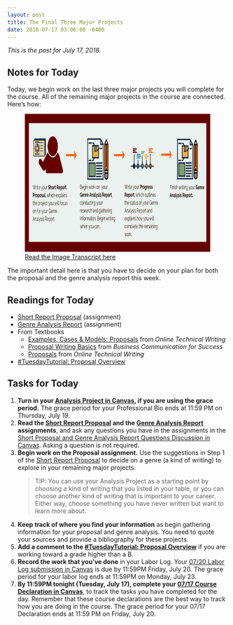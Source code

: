 ```yaml
---
layout: post
title: The Final Three Major Projects
date: 2018-07-17 03:06:00 -0400
---
```

<p><em>This is the post for July 17, 2018.</em></p>
<h2 id="notes">Notes for Today</h2>
   <p>Today, we begin work on the last three major projects you will complete for the course.  All of the remaining major projects in the course are connected. Here’s how:</p>
  <div style="float: center;">
    <figure><img src="/wp-content/uploads/Genre-Report-Timeline-1.png"
    alt="Genre Report Timeline"
    style="width: 828px;height: 315px;" />
    <figcaption><a href="https://tracigardner.github.io/wp-content/uploads/-transcripts/threeFinalProjects-transcript.html" target="_blank">Read the Image Transcript here</a></figcaption></figure>
  </div>
  <p>The important detail here is that you have to decide on your plan for both the proposal and the genre analysis report this week. </p>
  </li>
</ul>
<h2 id="readings">Readings for Today</h2>
<ul>
<li><a href="https://canvas.vt.edu/courses/70739/assignments/442799" target="_parent">Short Report Proposal</a> (assignment)</li>
<li><a href="https://canvas.vt.edu/courses/70739/assignments/442795" target="_parent">Genre Analysis Report</a> (assignment)</li>
<li>From Textbooks
       <ul>
         <li><a href="https://www.prismnet.com/~hcexres/textbook/models.html#proposals" target="_blank">Examples, Cases &amp; Models: Proposals</a> from <em>Online Technical Writing</em></li>
         <li><a href="http://open.lib.umn.edu/businesscommunication/chapter/9-3-business-proposal/" target="_blank">Proposal Writing Basics</a> from <em>Business Communication for Success</em></li>
         <li><a href="https://www.prismnet.com/~hcexres/textbook/props.html" target="_blank">Proposals</a> from <em>Online Technical Writing</em></li>
       </ul>
</li>
<li><a  href="https://tracigardner.github.io/ProposalOverviewTutorial/" target="_blank">#TuesdayTutorial: Proposal Overview</a></li>
</ul>
<h2 id="tasks">Tasks for Today</h2>
<ol class="listDS">
<li><strong>Turn in your <a href="https://canvas.vt.edu/courses/70739/assignments/442793" target="_parent">Analysis Project in Canvas</a>, if you are using the grace period.</strong> The grace period for your Professional Bio ends at 11:59 PM on Thursday, July 19.</li>
<li><strong>Read the <a href="https://canvas.vt.edu/courses/70739/assignments/442799" target="_parent">Short Report Proposal</a> and the <a href="https://canvas.vt.edu/courses/70739/assignments/442795" target="_parent">Genre Analysis Report</a> assignments</strong>, and ask any questions you have in the assignments in the <a href="https://canvas.vt.edu/courses/70739/discussion_topics/362563" target="_parent">Short Proposal and Genre Analysis Report Questions Discussion in Canvas</a>. Asking a question is not required.</li>
<li><strong>Begin work on the Proposal assignment.</strong> Use the suggestions in Step 1 of the <a href="https://canvas.vt.edu/courses/70739/assignments/442799" target="_parent">Short Report Proposal</a> to decide on a genre (a kind of writing) to explore in your remaining major projects. <blockquote>
<i class="fa fa-info-circle fa-5x fa-fw" style="float: left;"></i>TIP: You can use your Analysis Project as a starting point by choosing a kind of writing that you listed in your table, or you can choose another kind of writing that is important to your career. Either way, choose something you have never written but want to learn more about.</blockquote></li>
<li><strong>Keep track of where you find your information</strong> as begin gathering information for your proposal and genre analysis. You need to quote your sources and provide a bibliography for these projects.</li>
<li><strong>Add a comment to the <a  href="https://tracigardner.github.io/ProposalOverviewTutorial/" target="_blank">#TuesdayTutorial: Proposal Overview</a></strong> if you are working toward a grade higher than a B.</li>
  <li><strong>Record the work that you&rsquo;ve done</strong> in your Labor Log. Your <a href="https://canvas.vt.edu/courses/70739/assignments/444291" target="_parent">07/20 Labor Log submission  in Canvas</a> is due by 11:59PM Friday, July 20. The grace period for your labor log ends at 11:59PM on Monday, July 23.</li>
<li><strong>By 11:59PM tonight (Tuesday, July 17), complete your <a href="https://canvas.vt.edu/courses/70739/quizzes/111325" target="_parent">07/17 Course Declaration in Canvas</a></strong>, to track the tasks you have completed for the day. Remember that these course declarations are the best way to track how you are doing in the course. The grace period for your 07/17 Declaration ends at 11:59 PM on Friday, July 20.</li></ol>
